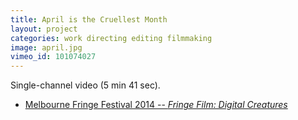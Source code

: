 ```yaml
---
title: April is the Cruellest Month
layout: project
categories: work directing editing filmmaking
image: april.jpg
vimeo_id: 101074027
---
```


Single-channel video (5 min 41 sec).

- [Melbourne Fringe Festival 2014 -- _Fringe Film: Digital Creatures_](https://www.melbournefringe.com.au/fringe-festival/fringe-film)
